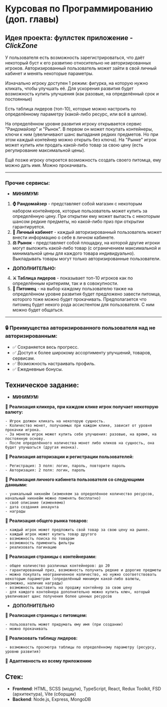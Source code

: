 # Курсовая по Программированию (доп. главы)

## Идея проекта: фуллстек приложение - ___ClickZone___

У пользователя есть возможность зарегистрироваться, что даёт некоторый буст к его развитию относительно не авторизированных игроков. Авторизированный пользователь может зайти в свой личный кабинет и менять некоторые параметры.

Изначально игроку доступен 1 режим: фигурка, на которую нужно кликать, чтобы улучшать её. Для ускорения развития будет возможность купить улучшения (как разовые, на определённый срок и постоянные)

Есть таблица лидеров (топ-10), которые можно настроить по определённому параметру (какой-либо ресурс, или всё в целом).

На определённом уровне развития игроку открывается сервис "Рандомайзер" и "Рынок". В первом он может покупать контейнеры, ключи к ним (увеличивают шанс выпадания редких предметов. Но при этом каждый контейнер можно открыть без ключа). На "Рынке" игрок может купить или продать какой-либо товар за свою цену (есть регулирование максимальной цены).

Ещё позже игроку откроется возможность создать своего питомца, ему можно дать имя. Можно прокачивать.

---

### Прочие сервисы:

- **МИНИМУМ:**

1. **⌚️ Рандомайзер** - представляет собой магазин с некоторым набором контейнеров, которые пользователь может купить за определённую цену. При открытии ему может выпасть с некоторым шансом редкие предметы, но какой-либо приз при открытии гарантируется.
2. **🔑 Личный кабинет** - каждый авторизированный пользователь может внести информацию о себе в личном кабинете.
3. **⚖️ Рынок** - представляет собой площадку, на которой другие игроки могут выложить какой-либо товар (с ограничением максимальной и минимальной цены для каждого товара индивидуально). Выкладывать товары могут только авторизированные пользователи.

- **ДОПОЛНИТЕЛЬНО:**

4. **⚔️ Таблица лидеров** - показывает топ-10 игроков как по определённым критериям, так и в совокупности.
5. **🐹 Питомец** - на выбор каждому пользователю также на определённом уровне развития будет предложено завести питомца, которого тоже можно будет прокачивать. Предполагается что питомец будет некого рода ассистентом для пользователя. С ним можно будет общаться.

---

### 🔒 Преимущества авторизированного пользователя над не авторизированным:

- ✅ Сохраняется весь прогресс.
- ✅ Доступ к более широкому ассортименту улучшений, товаров, сервисам.
- ✅ Возможность настраивать профиль.
- ✅ Ежедневные бонусы.

## **Техническое задание:**

* __МИНИМУМ:__

🔵 **Реализация кликера, при каждом клике игрок получает некоторую валюту:**

    - Игрок должен кликать на некоторую сущность.
    - Количество монет, получаемых при каждом клике, зависит от уровня прокачки игрока.
    - За монеты игрок может купить себе улучшения: разовые, на время, на постоянную основу.
    - После определённого количества монет либо кликов на сущность, она будет улучшаться (другая иконка).

🔵 **Реализация авторизации и регистрации пользователей:**

    - Регистрация: 3 поля: логин, пароль, повторите пароль
    - Авторизация: 2 поля: логин, пароль

🔵 **Реализация личного кабинета пользователя со следующими данными:**

    - уникальный никнейм (изменяем за определённое количество ресурсов, начальный никнейм можно поменять бесплатно)
    - своё описание (изменяемо)
    - дата создания аккаунта
    - награды

🔵 **Реализация общего рынка товаров:**

    - каждый игрок может предложить свой товар за свою цену на рынке.
    - каждый игрок может купить товар другого
    - возможность поиска по товарам
    - возможность применить фильтры
    - реализовать пагинацию

🔵 **Реализация страницы с контейнерами:**

    - общее количество различных контейнеров: до 20
    - гарантированный приз, возможность получить редкие и дорогие предметы
    - можно покупать неограниченное количество, но нужно соответствовать некоторым параметрам (определённый минимум какой-либо валюты, возможно, наличие награды)
    - возможность выставить на продажу контейнер за свою цену
    - для каждого контейнера дополнительно можно купить ключ, который увеличивает щанс получения более ценных ресурсов

* __ДОПОЛНИТЕЛЬНО__

🔵 **Реализация страницы с питомцем:**

    - пользователь может придумать ему имя (при создании)
    - можно прокачивать

🔵 **Реализовать таблицу лидеров:**

    - возможность просмотра таблицы по определённому параметру (ресурсу, уровню развития)

🔵 **Адаптивность ко всему приложению**

## Стек:

- __Frontend__: HTML, SCSS (модули), TypeScript, React, Redux Toolkit, FSD (архитектура), Vite (сборщик)
- __Backend__: Node.js, Express, MongoDB
